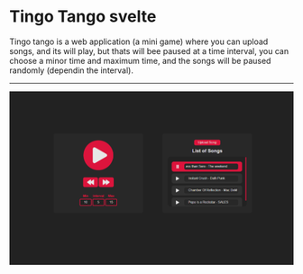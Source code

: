 # Tingo Tango svelte

Tingo tango is a web application (a mini game) where you can upload songs, and its will play, but thats will bee paused at a time interval, you can choose a minor time and maximum time, and the songs will be paused randomly (dependin the interval).

---
![tingo tango web app](docs/capture1.png)
